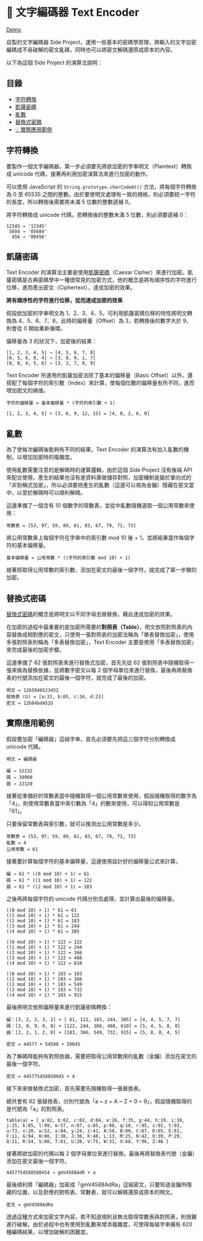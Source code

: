 # 📌 文字編碼器 Text Encoder

[Demo](https://waveciou.github.io/text-encoder/)

自製的文字編碼器 Side Project，運用一些基本的密碼學原理，將輸入的文字加密編碼成不易破解的密文亂碼，同時也可以將密文解碼還原成原本的內容。

以下為這個 Side Project 的演算法說明：

## 目錄

- [字符轉換](#字符轉換)
- [凱薩密碼](#凱薩密碼)
- [亂數](#亂數)
- [替換式密碼](#替換式密碼)
- [💡 實際應用範例](#實際應用範例)

## 字符轉換

要製作一個文字編碼器，第一步必須要先將欲加密的字串明文（Plaintext）轉換成 unicode 代碼，接著再利用加密演算法來進行加密的動作。

可以使用 JavaScript 的 `String.prototype.charCodeAt()` 方法，將每個字符轉換為 0 至 65535 之間的整數。由於要使明文處理有一致的規格，則必須要統一字符的長度，所以轉換後需要將未滿 5 位數的整數遞補 0。

將字符轉換成 unicode 代碼，若轉換後的整數未滿 5 位數，則必須要遞補 0：

```
12345 → '12345'
 5684 → '05684'
  456 → '00456'
```

## 凱薩密碼

Text Encoder 的演算法主要是使用[凱薩密碼](https://zh.wikipedia.org/wiki/%E5%87%B1%E6%92%92%E5%AF%86%E7%A2%BC)（Caesar Cipher）來進行加密。凱薩密碼是古典密碼學中一種很常見的加密方式，他的概念是將有順序性的字符進行位移，進而產出密文（Ciphertext），達成加密的效果。

**將有順序性的字符進行位移，從而達成加密的效果**

假設欲加密的字串明文為 1、2、3、4、5，可利用凱薩密碼位移的特性將明文轉換為 4、5、6、7、8，此時的偏移量（Offset）為 3，若轉換後的數字大於 9，則會從 0 開始重新循環。

偏移量為 3 的狀況下，加密後的結果：

```
[1, 2, 3, 4, 5] → [4, 5, 6, 7, 8]
[0, 5, 6, 8, 4] → [3, 8, 9, 1, 7]
[0, 0, 4, 5, 6] → [3, 3, 7, 8, 9]
```

Text Encoder 所運用的凱薩加密法除了基本的偏移量（Basic Offset）以外，還搭配了每個字符的索引數（Index）來計算，使每個位數的偏移量有所不同，進而增加密文的熵值。

```
字符的偏移量 = 基本偏移量 * (字符的索引數 + 1)
```

```
[1, 2, 3, 4, 5] + [3, 6, 9, 12, 15] = [4, 8, 2, 6, 0]
```

## 亂數

為了使每次編碼後能夠有不同的結果，Text Encoder 的演算法有加入亂數的機制，以增加加密時的複雜度。

使用亂數需要注意的是解碼時的運算邏輯，由於這個 Side Project 沒有後端 API 來配合使用，產生的結果也沒有進資料庫做儲存對照，加密機制是屬於單向式的「非對稱式加密」，所以必須要把產生的亂數（這邊可以視為金鑰）隱藏在密文當中，以至於解碼時可以順利解碼。

這邊準備了一個含有 10 個數字的常數表，並從中亂數隨機選取一個公用常數來使用：

```
常數表 = [53, 97, 59, 89, 61, 83, 67, 79, 71, 73]
```

將公用常數乘上每個字符在字串中的索引數 mod 10 後 + 1，並將結果當作每個字符的基本偏移量。

```
基本偏移量 = 公用常數 * ((字符的索引數 mod 10) + 1)
```

接著把取得公用常數的索引數，添加在密文的最後一個字符，就完成了第一步驟的加密。

## 替換式密碼

[替換式密碼](https://zh.wikipedia.org/wiki/%E6%9B%BF%E6%8D%A2%E5%BC%8F%E5%AF%86%E7%A0%81)的概念是將明文以不同字母去做替換，藉此達成加密的效果。

在加密的過程中最重要的是加密所需要的**對照表（Table）**，明文依照對照表的內容替換成相對應的密文，只使用一張對照表的加密法稱為「單表替換加密」，使用多張對照表則稱為「多表替換加密」，Text Encoder 主要是使用「多表替換加密」來完成最後的加密步驟。

這邊準備了 62 張對照表來進行替換式加密，首先先從 62 張對照表中隨機取得一張來做為替換依據，並將數字密文以每 2 個字母單位來進行替換，最後再將替換表的代號添加在密文的最後一個字符，就完成了最後的加密。

```
明文 = 1265846523452
替換表 (G) = [a:33, b:65, c:34, d:23]
密文 = 12b84bd452G
```

## 實際應用範例

假設要加密「編碼器」這組字串，首先必須要先把這三個字符分別轉換成 unicode 代碼。

```
明文 = 編碼器

編 → 32232
碼 → 30908
器 → 22120
```

接著從準備好的常數表當中隨機取得一個公用常數來使用，假設隨機取得的數字為「4」，則使用常數表當中索引數為「4」的數來使用，可以得知公用常數是「61」。

只要保留常數表與索引數，就可以推測出公用常數是多少。

```
常數表 = [53, 97, 59, 89, 61, 83, 67, 79, 71, 73]
亂數 = 4
公用常數 = 61
```

接著要計算每個字符的基本偏移量，這邊使用設計好的偏移量公式來計算。

```
編 → 61 * ((0 mod 10) + 1) = 61
碼 → 61 * ((1 mod 10) + 1) = 122
器 → 61 * ((2 mod 10) + 1) = 183
```

之後再將每個字符的 unicode 代碼分別去處理，並計算出最後的偏移量。

```
((0 mod 10) + 1) * 61 = 61
((1 mod 10) + 1) * 61 = 122
((2 mod 10) + 1) * 61 = 183
((3 mod 10) + 1) * 61 = 244
((4 mod 10) + 1) * 61 = 305

((0 mod 10) + 1) * 122 = 122
((1 mod 10) + 1) * 122 = 244
((2 mod 10) + 1) * 122 = 366
((3 mod 10) + 1) * 122 = 488
((4 mod 10) + 1) * 122 = 610

((0 mod 10) + 1) * 183 = 183
((1 mod 10) + 1) * 183 = 366
((2 mod 10) + 1) * 183 = 549
((3 mod 10) + 1) * 183 = 732
((4 mod 10) + 1) * 183 = 915
```

最後將明文依照偏移量來進行凱薩密碼轉換：

```
編：[3, 2, 2, 3, 2] + [ 61, 122, 183, 244, 305] = [4, 4, 5, 7, 7]
碼：[3, 0, 9, 0, 8] + [122, 244, 366, 488, 610] = [5, 4, 5, 8, 8]
器：[2, 2, 1, 2, 0] + [183, 366, 549, 732, 915] = [5, 8, 0, 4, 5]

密文 = 44577 + 54588 + 58045
```

為了解碼時能夠有對照依據，需要把取得公用常數用的亂數（金鑰）添加在密文的最後一個字符。

```
密文 = 445775458858045 + 4
```

接下來來做替換式加密，首先需要先隨機取得一張替換表。

總共會有 62 張替換表，分別代號為「a ~ z + A ~ Z + 0 ~ 9」，假設隨機取得的是代號為「a」的對照表。

```
table(a) = [ a:82, b:62, c:02, d:04, e:26, f:35, g:44, h:19, i:38, j:15, k:05, l:99, m:57, n:07, o:85, p:98, q:18, r:95, s:92, t:93, u:73, v:28, w:52, x:84, y:24, z:41, A:58, B:00, C:67, D:65, E:81, F:11, G:94, H:06, I:36, J:30, K:40, L:13, M:25, N:42, O:39, P:29, Q:21, R:54, S:08, T:61, U:20, V:75, W:31, X:68, Y:96, Z:46 ]
```

接著將欲加密的代碼以每 2 個字母單位來進行替換，最後再將替換表代號（金鑰）添加在密文最後一個字符。

```
4457754588580454 → gmV4588AdR + a
```

最後順利將「編碼器」加密成「gmV4588AdRa」這組密文，只要知道金鑰所隱藏的位置，以及對應的對照表、常數表，就可以解碼還原成原本的明文。

```
密文 = gmV4588AdRa
```

透過這種方式來加密文字內容，若不知道規則且無法取得常數表與對照表，則很難進行破解。由於過程中也有使用到亂數來增添複雜度，可使得每組字串擁有 620 種編碼結果，以增加破解的困難度。
